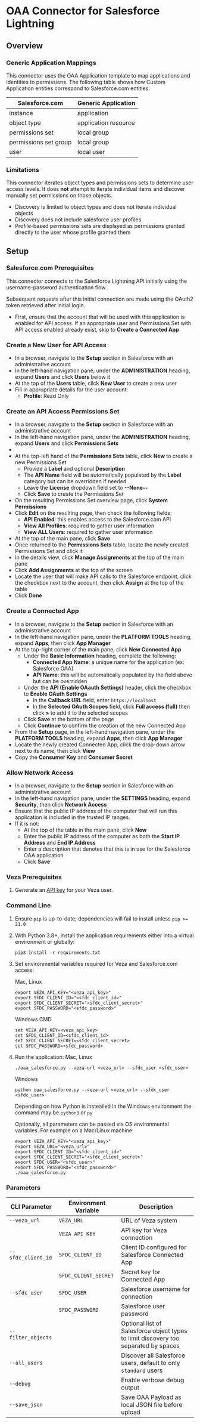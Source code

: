 # OAA Connector for Salesforce Lightning

## Overview

### Generic Application Mappings
This connector uses the OAA Application template to map applications and identities to permissions.
The following table shows how Custom Application entities correspond to Salesforce.com entities:

| Salesforce.com        | Generic Application  |
| --------------------- | -------------------- |
| instance              | application          |
| object type           | application resource |
| permissions set       | local group          |
| permissions set group | local group          |
| user                  | local user           |

### Limitations
This connector iterates object types and permissions sets to determine user access levels.
It does **not** attempt to iterate individual items and discover manually set permissions on those objects.

* Discovery is limited to object types and does not iterate individual objects
* Discovery does not include salesforce user profiles
* Profile-based permissions sets are displayed as permissions granted directly to the user whose profile granted them

## Setup
### Salesforce.com Prerequisites

This connector connects to the Salesforce Lightning API initially using the username-password authentication flow.

Subsequent requests after this initial connection are made using the OAuth2 token retrieved after initial login.

* First, ensure that the account that will be used with this application is enabled for API access.
If an appropriate user and Permissions Set with API access enabled already exist, skip to **Create a Connected App**

### Create a New User for API Access
* In a browser, navigate to the **Setup** section in Salesforce with an administrative account
* In the left-hand navigation pane, under the **ADMINISTRATION** heading, expand **Users** and click **Users** below it
* At the top of the **Users** table, click **New User** to create a new user
* Fill in appropriate details for the user account:
  * **Profile**: Read Only

### Create an API Access Permissions Set
* In a browser, navigate to the **Setup** section in Salesforce with an administrative account
* In the left-hand navigation pane, under the **ADMINISTRATION** heading, expand **Users** and click **Permissions Sets**
* <find one>
* At the top-left hand of the **Permissions Sets** table, click **New** to create a new Permissions Set
  * Provide a **Label** and optional **Description**
  * The **API Name** field will be automatically populated by the **Label** category but can be overridden if needed
  * Leave the **License** dropdown field set to **--None--**
  * Click **Save** to create the Permissions Set
* On the resulting Permissions Set overview page, click **System Permissions**
* Click **Edit** on the resulting page, then check the following fields:
  * **API Enabled**: this enables access to the Salesforce.com API
  * **View All Profiles**: required to gather user information
  * **View ALL Users**: required to gather user information
* At the top of the main pane, click **Save**
* Once returned to the **Permissions Sets** table, locate the newly created Permissions Set and click it
* In the details view, click **Manage Assignments** at the top of the main pane
* Click **Add Assignments** at the top of the screen
* Locate the user that will make API calls to the Salesforce endpoint, click the checkbox next to the account, then click **Assign** at the top of the table
* Click **Done**

### Create a Connected App
* In a browser, navigate to the **Setup** section in Salesforce with an administrative account
* In the left-hand navigation pane, under the **PLATFORM TOOLS** heading, expand **Apps**, then click **App Manager**
* At the top-right corner of the main pane, click **New Connected App**
  * Under the **Basic Information** heading, complete the following:
    * **Connected App Name**: a unique name for the application (ex: Salesforce OAA)
    * **API Name**: this will be automatically populated by the field above but can be overridden
  * Under the **API (Enable OAauth Settings)** header, click the checkbox to **Enable OAuth Settings**
    * In the **Callback URL** field, enter `https://localhost`
    * In the **Selected OAuth Scopes** field, click **Full access (full)** then click **>** to add it to the selected scopes
  * Click **Save** at the bottom of the page
  * Click **Continue** to confirm the creation of the new Connected App
* From the **Setup** page, in the left-hand navigation pane, under the **PLATFORM TOOLS** heading, expand **Apps**, then click **App Manager**
* Locate the newly created Connected App, click the drop-down arrow next to its name, then click **View**
* Copy the **Consumer Key** and **Consumer Secret**

### Allow Network Access
* In a browser, navigate to the **Setup** section in Salesforce with an administrative account
* In the left-hand navigation pane, under the **SETTINGS** heading, expand **Security**, then click **Network Access**
* Ensure that the public IP address of the computer that will run this application is included in the trusted IP ranges.
* If it is not:
  * At the top of the table in the main pane, click **New**
  * Enter the public IP address of the computer as both the **Start IP Address** and **End IP Address**
  * Enter a description that denotes that this is in use for the Salesforce OAA application
  * Click **Save**

### Veza Prerequisites
1. Generate an [API key](https://docs.veza.com/api/authentication) for your Veza user.

### Command Line
1. Ensure `pip` is up-to-date; dependencies will fail to install unless `pip >= 21.0`
2. With Python 3.8+, install the application requirements either into a virtual environment or globally:
   ```
   pip3 install -r requirements.txt
   ```
3. Set environmental variables required for Veza and Salesforce.com access:

   Mac, Linux
   ```
   export VEZA_API_KEY="<veza_api_key>"
   export SFDC_CLIENT_ID="<sfdc_client_id>"
   export SFDC_CLIENT_SECRET="<sfdc_client_secret>"
   export SFDC_PASSWORD="<sfdc_password>"
   ```

   Windows CMD
   ```
   set VEZA_API_KEY=<veza_api_key>
   set SFDC_CLIENT_ID=<sfdc_client_id>
   set SFDC_CLIENT_SECRET=<sfdc_client_secret>
   set SFDC_PASSWORD=<sfdc_password>
   ```

4. Run the application:
   Mac, Linux
   ```
   ./oaa_salesforce.py --veza-url <veza_url> --sfdc_user <sfdc_user>
   ```

   Windows
   ```
   python oaa_salesforce.py --veza-url <veza_url> --sfdc_user <sfdc_user>
   ```

   Depending on how Python is instealled in the Windows environment the command may be `python3` or `py`


   Optionally, all parameters can be passed via OS environmental variables. For example on a Mac/Linux machine:
   ```
   export VEZA_API_KEY="<veza_api_key>"
   export VEZA_URL="<veza_url>"
   export SFDC_CLIENT_ID="<sfdc_client_id>"
   export SFDC_CLIENT_SECRET="<sfdc_client_secret>"
   export SFDC_USER="<sfdc_user>"
   export SFDC_PASSWORD="<sfdc_password>"
   ./oaa_salesforce.py
   ```

### Parameters
| CLI Parameter      | Environment Variable | Description                                                                         |
| ------------------ | -------------------- | ----------------------------------------------------------------------------------- |
| `--veza_url`       | `VEZA_URL`           | URL of Veza system                                                                  |
|                    | `VEZA_API_KEY`       | API key for Veza connection                                                         |
| `--sfdc_client_id` | `SFDC_CLIENT_ID`     | Client ID configured for Salesforce Connected App                                   |
|                    | `SFDC_CLIENT_SECRET` | Secret key for Connected App                                                        |
| `--sfdc_user`      | `SFDC_USER`          | Salesforce username for connection                                                  |
|                    | `SFDC_PASSWORD`      | Salesforce user password                                                            |
| `--filter_objects` |                      | Optional list of Salesforce object types to limit discovery too separated by spaces |
| `--all_users`      |                      | Discover all Salesforce users, default to only `standard` users                     |
| `--debug`          |                      | Enable verbose debug output                                                         |
| `--save_json`      |                      | Save OAA Payload as local JSON file before upload                                   |
